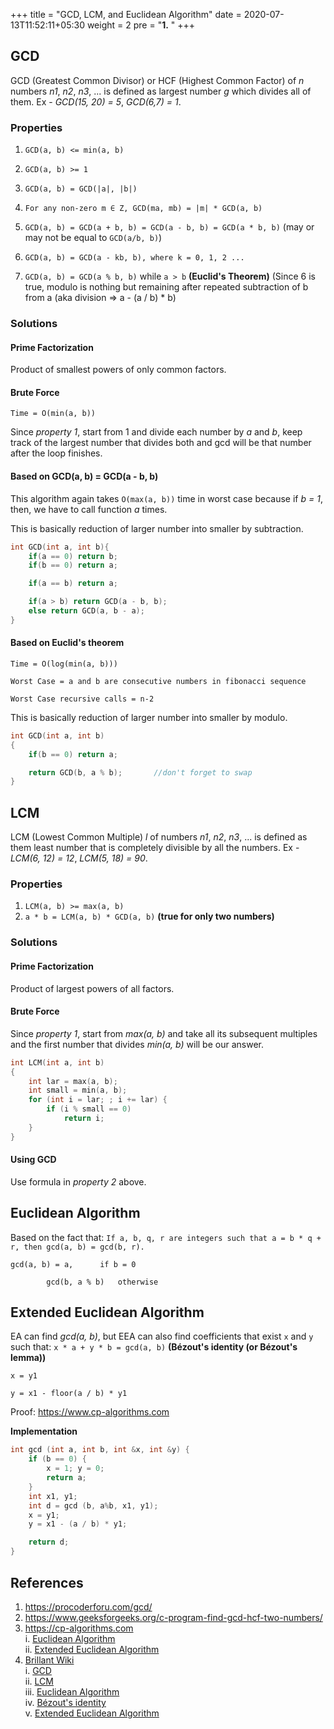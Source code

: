 +++
title = "GCD, LCM, and Euclidean Algorithm"
date =  2020-07-13T11:52:11+05:30
weight = 2
pre = "<b>1.</b> "
+++

## GCD
GCD (Greatest Common Divisor) or HCF (Highest Common Factor) of *n* numbers *n1*, *n2*, *n3*, ... is defined as largest number *g* which divides all of them. Ex - *GCD(15, 20) = 5*, *GCD(6,7) = 1*.

### Properties
1. `GCD(a, b) <= min(a, b)`

2. `GCD(a, b) >= 1`

3. `GCD(a, b) = GCD(|a|, |b|)` 

4. `For any non-zero m ∈ Z, GCD(ma, mb) = |m| * GCD(a, b)`

5. `GCD(a, b) = GCD(a + b, b) = GCD(a - b, b) = GCD(a * b, b)` (may or may not be equal to `GCD(a/b, b)`)

6. `GCD(a, b) = GCD(a - kb, b), where k = 0, 1, 2 ...`

7. `GCD(a, b) = GCD(a % b, b)` while `a > b` **(Euclid's Theorem)** (Since 6 is true, modulo is nothing but remaining after repeated subtraction of b from a (aka division => a - (a / b) * b)

### Solutions

#### Prime Factorization
Product of smallest powers of only common factors.

#### Brute Force

`Time = O(min(a, b))`

Since *property 1*, start from 1 and divide each number by *a* and *b*, keep track of the largest number that divides both and gcd will be that number after the loop finishes.


#### Based on GCD(a, b) = GCD(a - b, b)
This algorithm again takes `O(max(a, b))` time in worst case because if *b = 1*, then, we have to call function *a* times.

This is basically reduction of larger number into smaller by subtraction.

```cpp
int GCD(int a, int b){
	if(a == 0) return b;
	if(b == 0) return a;

	if(a == b) return a;

	if(a > b) return GCD(a - b, b);
	else return GCD(a, b - a);	
}
```

#### Based on Euclid's theorem
`Time = O(log(min(a, b)))`

`Worst Case = a and b are consecutive numbers in fibonacci sequence`

`Worst Case recursive calls = n-2`

This is basically reduction of larger number into smaller by modulo.

```cpp
int GCD(int a, int b)
{
	if(b == 0) return a;

	return GCD(b, a % b);		//don't forget to swap
}
```

## LCM 
LCM (Lowest Common Multiple) *l* of numbers *n1*, *n2*, *n3*, ... is defined as them least number that is completely divisible by all the numbers. Ex - *LCM(6, 12) = 12*, *LCM(5, 18) = 90*.

### Properties
1. `LCM(a, b) >= max(a, b)`
2. `a * b = LCM(a, b) * GCD(a, b)` **(true for only two numbers)**

### Solutions

#### Prime Factorization
Product of largest powers of all factors.

#### Brute Force

Since *property 1*, start from *max(a, b)* and take all its subsequent multiples and the first number that divides *min(a, b)* will be our answer.

```cpp
int LCM(int a, int b) 
{ 
    int lar = max(a, b); 
    int small = min(a, b); 
    for (int i = lar; ; i += lar) { 
        if (i % small == 0) 
            return i; 
    } 
} 
```

#### Using GCD
Use formula in *property 2* above.


## Euclidean Algorithm
Based on the fact that: `If a, b, q, r are integers such that a = b * q + r, then gcd(a, b) = gcd(b, r).`

```
gcd(a, b) =	a,		if b = 0
		
		gcd(b, a % b)	otherwise
```

## Extended Euclidean Algorithm
EA can find *gcd(a, b)*, but EEA can also find coefficients that exist `x` and `y` such that: `x * a + y * b = gcd(a, b)`  **(Bézout's identity (or Bézout's lemma))**

```
x = y1

y = x1 - floor(a / b) * y1
```
Proof: https://www.cp-algorithms.com

**Implementation**
```cpp
int gcd (int a, int b, int &x, int &y) {
	if (b == 0) {
		x = 1; y = 0; 
		return a;
	}
	int x1, y1;
	int d = gcd (b, a%b, x1, y1);
	x = y1;
	y = x1 - (a / b) * y1;

	return d;
}
```

## References
1. https://procoderforu.com/gcd/<br>
2. https://www.geeksforgeeks.org/c-program-find-gcd-hcf-two-numbers/ <br>
3. https://cp-algorithms.com <br>
	i. [Euclidean Algorithm](https://cp-algorithms.com/algebra/euclid-algorithm.html) <br>
	ii. [Extended Euclidean Algorithm](https://cp-algorithms.com/algebra/extended-euclid-algorithm.html) 
4. [Brillant Wiki](https://brilliant.org/number-theory/) <br>
	i. [GCD](https://brilliant.org/wiki/greatest-common-divisor/) <br>
	ii. [LCM](https://brilliant.org/wiki/lowest-common-multiple/) <br>
	iii. [Euclidean Algorithm](https://brilliant.org/wiki/euclidean-algorithm/) <br>
	iv. [Bézout's identity](https://brilliant.org/wiki/bezouts-identity/) <br>
	v. [Extended Euclidean Algorithm](https://brilliant.org/wiki/extended-euclidean-algorithm/)